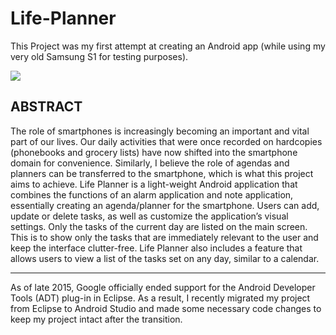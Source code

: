 # Life-Planner
This Project was my first attempt at creating an Android app (while using my very old Samsung S1 for testing purposes). 

![](https://service.scs.carleton.ca/sites/default/files/styles/honours_project_cover_page/public/honours_projects/2014/abstract_pic.png?itok=aEv_3jeq)

## ABSTRACT

The role of smartphones is increasingly becoming an important and vital part of our lives. Our daily activities that were once recorded on hardcopies (phonebooks and grocery lists) have now shifted into the smartphone domain for convenience. Similarly, I believe the role of agendas and planners can be transferred to the smartphone, which is what this project aims to achieve. Life Planner is a light-weight Android application that combines the functions of an alarm application and note application, essentially creating an agenda/planner for the smartphone. Users can add, update or delete tasks, as well as customize the application’s visual settings. Only the tasks of the current day are listed on the main screen. This is to show only the tasks that are immediately relevant to the user and keep the interface clutter-free. Life Planner also includes a feature that allows users to view a list of the tasks set on any day, similar to a calendar.

_________________________________________________

As of late 2015, Google officially ended support for the Android Developer Tools (ADT) plug-in in Eclipse. As a result, I recently migrated my project from Eclipse to Android Studio and made some necessary code changes to keep my project intact after the transition.  
